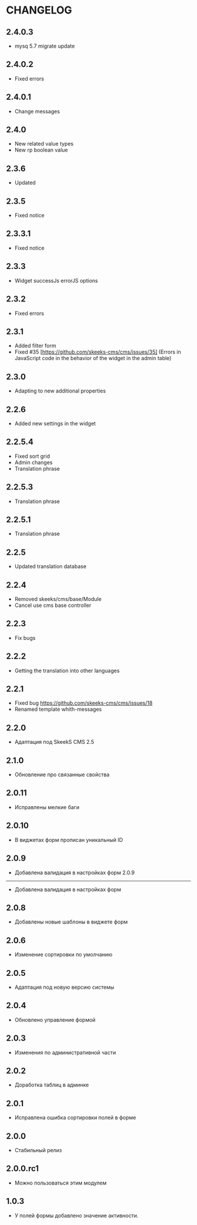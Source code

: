 CHANGELOG
==============

2.4.0.3
-----------------
  * mysq 5.7 migrate update
  
2.4.0.2
-----------------
  * Fixed errors
  
2.4.0.1
-----------------
  * Change messages
  
2.4.0
-----------------
  * New related value types
  * New rp boolean value
  
2.3.6
-----------------
  * Updated
  
2.3.5
-----------------
  * Fixed notice
  
2.3.3.1
-----------------
  * Fixed notice
  
2.3.3
-----------------
  * Widget successJs errorJS options

2.3.2
-----------------
  * Fixed errors

2.3.1
-----------------
  * Added filter form
  * Fixed #35 [https://github.com/skeeks-cms/cms/issues/35] (Errors in JavaScript code in the behavior of the widget in the admin table)

2.3.0
-----------------
  * Adapting to new additional properties

2.2.6
-----------------
  * Added new settings in the widget

2.2.5.4
-----------------
  * Fixed sort grid
  * Admin changes
  * Translation phrase

2.2.5.3
-----------------
  * Translation phrase

2.2.5.1
-----------------
  * Translation phrase

2.2.5
-----------------
  * Updated translation database

2.2.4
-----------------
  * Removed skeeks/cms/base/Module
  * Cancel use cms base controller

2.2.3
-----------------
  * Fix bugs

2.2.2
-----------------
  * Getting the translation into other languages

2.2.1
-----------------
  * Fixed bug https://github.com/skeeks-cms/cms/issues/18
  * Renamed template whith-messages

2.2.0
-----------------
  * Адаптация под SkeekS CMS 2.5

2.1.0
-----------------
  * Обновление про связанные свойства

2.0.11
-----------------
  * Исправлены мелкие баги

2.0.10
-----------------
  * В виджетах форм прописан уникальный ID

2.0.9
-----------------
  * Добавлена валидация в настройках форм
2.0.9
-----------------
  * Добавлена валидация в настройках форм

2.0.8
-----------------
  * Добавлены новые шаблоны в виджете форм

2.0.6
-----------------
  * Изменение сортировки по умолчанию

2.0.5
-----------------
  * Адаптация под новую версию системы

2.0.4
-----------------
  * Обновлено управление формой

2.0.3
-----------------
  * Изменения по административной части

2.0.2
-----------------
  * Доработка таблиц в админке
  
2.0.1
-----------------
  * Исправлена ошибка сортировки полей в форме

2.0.0
-----------------
  * Стабильный релиз

2.0.0.rc1
-----------------
  * Можно пользоваться этим модулем
  
1.0.3
-----------------
  * У полей формы добавлено значение активности.
